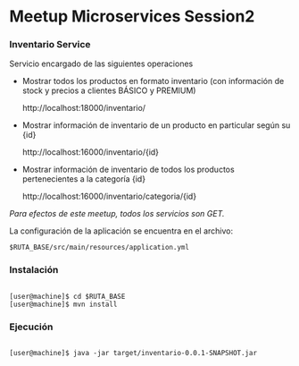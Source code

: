 # Meetup Microservices Session2
### Inventario Service

Servicio encargado de las siguientes operaciones

* Mostrar todos los productos en formato inventario (con información de stock y precios a clientes BÁSICO y PREMIUM)

	http://localhost:18000/inventario/


* Mostrar información de inventario de un producto en particular según su {id}

	http://localhost:16000/inventario/{id}
    
    
* Mostrar información de inventario de todos los productos pertenecientes a la categoría {id}

	http://localhost:16000/inventario/categoria/{id}


*Para efectos de este meetup, todos los servicios son GET.*



La configuración de la aplicación se encuentra en el archivo:

	$RUTA_BASE/src/main/resources/application.yml

### Instalación ###
```console

[user@machine]$ cd $RUTA_BASE
[user@machine]$ mvn install

```

### Ejecución ###
```console

[user@machine]$ java -jar target/inventario-0.0.1-SNAPSHOT.jar

```



